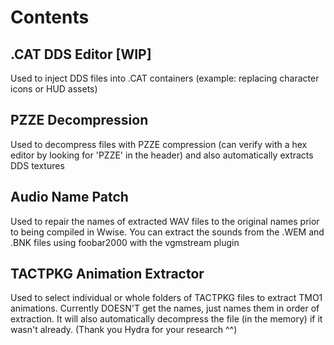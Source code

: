 # Contents

## .CAT DDS Editor [WIP]
Used to inject DDS files into .CAT containers (example: replacing character icons or HUD assets)

## PZZE Decompression
Used to decompress files with PZZE compression (can verify with a hex editor by looking for 'PZZE' in the header) and also automatically extracts DDS textures

## Audio Name Patch
Used to repair the names of extracted WAV files to the original names prior to being compiled in Wwise. You can extract the sounds from the .WEM and .BNK files using foobar2000 with the vgmstream plugin

## TACTPKG Animation Extractor
Used to select individual or whole folders of TACTPKG files to extract TMO1 animations. Currently DOESN'T get the names, just names them in order of extraction. It will also automatically decompress the file (in the memory) if it wasn't already. (Thank you Hydra for your research ^^)
